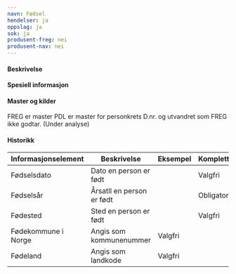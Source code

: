 ```yaml
---
navn: Fødsel
hendelser: ja
oppslag: ja
sok: ja
produsent-freg: nei
produsent-nav: nei
---
```


#### Beskrivelse



#### Spesiell informasjon



#### Master og kilder

FREG er master
PDL er master for personkrets D.nr. og utvandret som FREG ikke godtar. (Under analyse)


#### Historikk




| Informasjonselement | Beskrivelse | Eksempel | Kompletthet | Kvalitet |
|--|--|--|--|--|
| Fødselsdato | Dato en person er født | | Valgfri | |
| Fødselsår | Årsatll en person er født | | Obligatorisk | |
| Fødested | Sted en person er født | | Valgfri | |
| Fødekommune i Norge | Angis som kommunenummer | Valgfri | |
| Fødeland | Angis som landkode | Valgfri | | 


